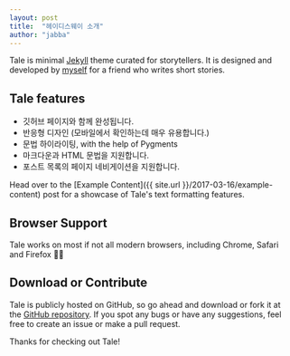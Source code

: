 ```yaml
---
layout: post
title:  "헤이디스웨이 소개"
author: "jabba"
---
```


Tale is minimal [Jekyll](https://jekyllrb.com/) theme curated for storytellers. It is designed and developed by [myself](https://github.com/chesterhow/) for a friend who writes short stories.

## Tale features
- 깃허브 페이지와 함께 완성됩니다.
- 반응형 디자인 (모바일에서 확인하는데 매우 유용합니다.)
- 문법 하이라이팅, with the help of Pygments
- 마크다운과 HTML 문법을 지원합니다.
- 포스트 목록의 페이지 네비게이션을 지원합니다.

Head over to the [Example Content]({{ site.url }}/2017-03-16/example-content) post for a showcase of Tale's text formatting features.

## Browser Support
Tale works on most if not all modern browsers, including Chrome, Safari and Firefox 👍🏼

## Download or Contribute
Tale is publicly hosted on GitHub, so go ahead and download or fork it at the [GitHub repository](https://github.com/chesterhow/tale). If you spot any bugs or have any suggestions, feel free to create an issue or make a pull request.

Thanks for checking out Tale!
